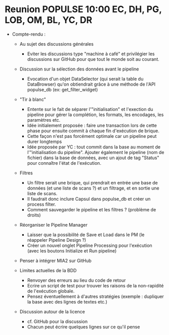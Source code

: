 Reunion POPULSE 10:00 EC, DH, PG, LOB, OM, BL, YC, DR
============

- Compte-rendu :
    - Au sujet des discussions générales
        - Eviter les discussions type "machine à café" et privilégier les discussions sur GitHub pour que tout le monde soit au courant.

    - Discussion sur la sélection des données avant le pipeline
        - Evocation d'un objet DataSelector (qui serait la table du DataBrowser) qu'on obtiendrait grâce à une méthode de l'API populse_db (ex: get_filter_widget)

    - "Tir à blanc"
        - Entente sur le fait de séparer l'"initialisation" et l'exection du pipeline pour gérer la complétion, les formats, les encodages, les paramètres etc.
        - Idée initialement proposée : faire une transaction lors de cette phase pour ensuite commit à chaque fin d'exécution de brique.
        - Cette façon n'est pas forcément optimale car un pipeline peut durer longtemps
        - Idée proposée par YC : tout commit dans la base au moment de l'"initialisation du pipeline". Ajouter également le pipeline (nom de fichier) dans la base de données, avec un ajout de tag "Status" pour connaître l'état de l'exécution.

    - Filtres
        - Un filtre serait une brique, qui prendrait en entrée une base de données (et une liste de scans ?) et un filtrage, et en sortie une liste de scans.
        - Il faudrait donc inclure Capsul dans populse_db et créer un process filter.
        - Comment sauvegarder le pipeline et les filtres ? (problème de droits)

    - Réorganiser le Pipeline Manager
        - Laisser que la possibilité de Save et Load dans le PM (le réappeler Pipeline Design ?)
        - Créer un nouvel onglet Pipeline Processing pour l'exécution (avec les boutons Initialize et Run pipeline)

    - Penser à intégrer MIA2 sur GitHub

    - Limites actuelles de la BDD
        - Renvoyer des erreurs au lieu du code de retour
        - Ecrire un script de test pour trouver les raisons de la non-rapidité de l'exécution globale.
        - Pensez éventuellement à d'autres stratégies (exemple : dupliquer la base avec des lignes de textes etc.)

    - Discussion autour de la licence
        - cf. GitHub pour la discussion
        - Chacun peut écrire quelques lignes sur ce qu'il pense

